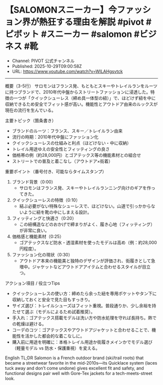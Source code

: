 # 【SALOMONスニーカー】今ファッション界が熱狂する理由を解説 #pivot #ピボット #スニーカー #salomon #ビジネス #靴

- Channel: PIVOT 公式チャンネル
- Published: 2025-10-29T09:00:58Z
- URL: https://www.youtube.com/watch?v=WlLAHgsvtck

---

概要（3-5行）
サロモンはフランス発、もともとスキーやトレイルランをルーツに持つブランドで、2010年代中盤からストリートファッションに浸透した。特徴の一つが「クイックシューレス（締め具一体型の紐）」で、ほどけず紐を中に収納できるため安全でフィット感が高い。機能性とアウトドア由来のルックスが現在の流行を生んでいる。

主要トピック（箇条書き）
- ブランドのルーツ：フランス、スキー／トレイルラン由来
- 流行の時期：2010年代中盤にファッション化
- クイックシューレスの仕組みと利点（ほどけない・中に収納）
- トレイル用途ゆえの安全性とフィッティングの良さ
- 価格帯の例（約28,000円）とゴアテックス等の機能素材との組合せ
- ストリートでの普及と着こなし（アウトドア×街着）

重要ポイント（番号付き、可能ならタイムスタンプ）
1. ブランド背景（0:00）  
   - サロモンはフランス発、スキーやトレイルランニング向けのギアを作ってきた。  
2. クイックシューレスの特徴（0:10）  
   - 結ぶ必要がない特殊なシューレスで、ほどけない。山道で引っかからないように紐を靴の中にしまえる設計。  
3. フィッティングと快適さ（0:20）  
   - この紐構造などのおかげで締まりがよく、履き心地（フィッティング）が非常に良い。  
4. 価格感と機能素材（0:25）  
   - ゴアテックスなど防水・透湿素材を使ったモデルは高め（例：約28,000円程度）。  
5. ファッション化の現状（0:30）  
   - アウトドア本来の機能美と独特のデザインが評価され、街履きとして急増中。ジャケットなどアウトドアアイテムと合わせるスタイルが目立つ。

アクション項目 / 役立つTips
- クイックシューレスの使い方：締めたら余った紐を専用ポケットやタン下に収納しておくと安全で見た目もすっきり。  
- サイズ選び：トレイルシューズはフィット重視。普段通りか、少し余裕を持たせて選ぶ（モデルによるため試着推奨）。  
- 手入れ：ゴアテックス搭載モデルは洗い方や防水処理を守れば長持ち。熱での乾燥は避ける。  
- コーデのコツ：ゴアテックスやアウトドアジャケットと合わせることで、機能性を活かした都会的な着こなしに。  
- 購入前に用途を明確に：本格トレイル用途か街履きメインかでモデル選び（軽量モデル vs 防水・保護重視）を変える。

English TL;DR
Salomon is a French outdoor brand (ski/trail roots) that became a streetwear favorite in the mid-2010s—its Quicklace system (laces tuck away and don’t come undone) gives excellent fit and safety, and functional designs pair well with Gore‑Tex jackets for a tech-meets-street look.
